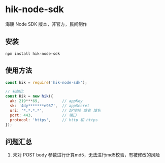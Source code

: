# hik-node-sdk

海康 Node SDK 版本，非官方，民间制作

## 安装

```shell
npm install hik-node-sdk
```

## 使用方法

```javascript
const hik = require('hik-node-sdk');

// 初始化
const Hik = new hik({
  ak: 219***69,          // appKey
  sk: '4dy*******e957',  // appSecret
  uri: '*.*.*.*',        // IP地址 或者 域名
  port: 443,             // 端口
  protocol: 'https',     // http 和 https
});


```

## 问题汇总

1. 未对 POST body 参数进行计算md5，无法进行md5校验，有被修改的风险
